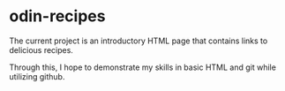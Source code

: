 # odin-recipes
The current project is an introductory HTML page that contains links to delicious recipes.

Through this, I hope to demonstrate my skills in basic HTML and git while utilizing github.